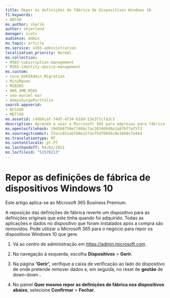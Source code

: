 ```yaml
---
title: Repor as definições de fábrica de dispositivos Windows 10
f1.keywords:
- NOCSH
ms.author: sharik
author: skjerland
manager: scotv
audience: Admin
ms.topic: article
ms.service: o365-administration
localization_priority: Normal
ms.collection:
- M365-subscription-management
- M365-identity-device-management
ms.custom:
- Core_O365Admin_Migration
- MiniMaven
- MSB365
- OKR_SMB_M365
- seo-marvel-mar
- AdminSurgePortfolio
search.appverid:
- BCS160
- MET150
ms.assetid: c4db6caf-74df-4734-b1dd-53e371c7a3c3
description: Aprenda a usar o Microsoft 365 para empresas para fábrica redefinir dispositivos Windows 10 que gere, revertendo-os para as suas definições originais na compra.
ms.openlocfilehash: 29d5b8758ef7d86c7ac283460d0a1a87bffaf5f3
ms.sourcegitcommit: 53acc851abf68e2272e75df0856c0e16b0c7e48d
ms.translationtype: MT
ms.contentlocale: pt-PT
ms.lasthandoff: 04/02/2021
ms.locfileid: "51578213"
---
```

# <a name="reset-windows-10-devices-to-their-factory-settings"></a>Repor as definições de fábrica de dispositivos Windows 10

Este artigo aplica-se ao Microsoft 365 Business Premium.

A reposição das definições de fábrica reverte um dispositivo para as definições originais que este tinha quando foi adquirido. Todas as aplicações e dados no dispositivo que foram instalados após a compra são removidos. Pode utilizar o Microsoft 365 para o negócio para repor os dispositivos Windows 10 que gere.
  
1. Vá ao centro de administração em <a href="https://go.microsoft.com/fwlink/p/?linkid=837890" target="_blank">https://admin.microsoft.com</a> .
    
2. Na navegação à esquerda, escolha **Dispositivos** \> **Gerir**.

3. Na página **'Gerir',** verifique a caixa de verificação ao lado do dispositivo de onde pretende remover dados e, em seguida, no reset de **gestão** de down-down **.**
    
4. No painel **Quer mesmo repor as definições de fábrica nos dispositivos abaixo**, selecione **Confirmar** \> **Fechar**.
    
  

